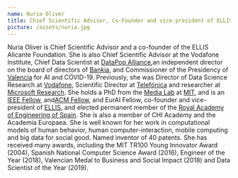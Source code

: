 ```yaml
---
name: Nuria Oliver
title: Chief Scientific Advisor, Co-Founder and vice-president of ELLIS Europe
picture: /assets/nuria.jpg
---
```


Nuria Oliver is Chief Scientific Advisor and a co-founder of the ELLIS Alicante Foundation. She is also Chief Scientific Advisor at the Vodafone Institute, Chief Data Scientist at [DataPop Alliance](https://en.wikipedia.org/wiki/Data-Pop_Alliance),an independent director on the board of directors of [Bankia](https://en.wikipedia.org/wiki/Bankia), and Commissioner of the Presidency of [Valencia](https://en.wikipedia.org/wiki/Valencian_Community) for AI and COVID-19. Previously, she was Director of Data Science Research at [Vodafone](https://en.wikipedia.org/wiki/Vodafone), Scientific Director at [Telefónica](https://en.wikipedia.org/wiki/Telefónica) and researcher at [Microsoft Research](https://en.wikipedia.org/wiki/Microsoft_Research). She holds a PhD from the [Media Lab](https://en.wikipedia.org/wiki/MIT_Media_Lab) at [MIT](https://en.wikipedia.org/wiki/Massachusetts_Institute_of_Technology), and is an [IEEE Fellow](https://en.wikipedia.org/wiki/IEEE_Fellow), and[ACM Fellow](https://en.wikipedia.org/wiki/ACM_Fellow), and EurAI Fellow, co-founder and vice-president of [ELLIS](https://en.wikipedia.org/wiki/European_Laboratory_for_Learning_and_Intelligent_Systems), and elected permanent member of the [Royal Academy of Engineering of Spain](https://en.wikipedia.org/wiki/Royal_Academy_of_Engineering_of_Spain). She is also a member of CHI Academy and the Academia Europaea. She is well known for her work in computational models of human behavior, human computer-interaction, mobile computing and big data for social good. Named inventor of 40 patents. She has received many awards, including the MIT TR100 Young Innovator Award (2004), Spanish National Computer Science Award (2016), Engineer of the Year (2018), Valencian Medal to Business and Social Impact (2018) and Data Scientist of the Year (2019).
